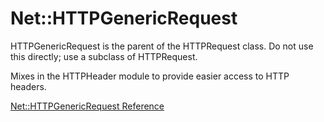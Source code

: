 # Net::HTTPGenericRequest

HTTPGenericRequest is the parent of the HTTPRequest class. Do not use this
directly; use a subclass of HTTPRequest.

Mixes in the HTTPHeader module to provide easier access to HTTP headers.

[Net::HTTPGenericRequest Reference](https://ruby-doc.org/stdlib-2.5.0/libdoc/net/http/rdoc/Net/HTTPGenericRequest.html)